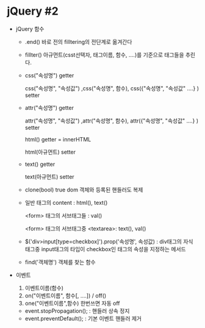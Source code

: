# jQuery #2

- jQuery 함수

  - .end() 바로 전의 filltering의 전단계로 옮겨간다

  - fillter() 아규먼트(csst선택자, 태그이름, 함수, ....)를 기준으로 태그들을 추린다.

  - css("속성명") getter

    css("속성명", "속성값") ,css("속성명", 함수), css({"속성명", "속성값" ....} ) setter

  - attr("속성명") getter

    attr("속성명", "속성값") ,attr("속성명", 함수), attr({"속성명", "속성값" ....} ) setter

    html() getter		=		innerHTML

    html(아규먼트) setter

  - text() getter

    text(아규먼트) setter

  - clone(bool) true dom 객체와 등록된 핸들러도 복제

  - 일반 태그의 content : html(), text()

    &lt;form> 태그의 서브태그들 : val()

    &lt;form> 태그의 서브태그중 &lt;textarea>: text(), val()

  - $('div>input[type=checkbox]').prop('속성명', 속성값) : div태그의 자식 태그중 input태그의 타입이 checkbox인 태그의 속성을 지정하는 메서드

  - find('객체명') 객체를 찾는 함수

- 이벤트

  1. 이벤트이름(함수)
  2. on("이벤트이름", 함수[, ....]) / off()
  3. one("이벤트이름",함수) 한번쓰면 자동 off

  - event.stopPropagation(); : 핸들러 상속 정지
  - event.preventDefault(); : 기본 이벤트 핸들러 제거

